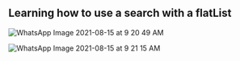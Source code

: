 ## Learning how to use a search with a flatList

![WhatsApp Image 2021-08-15 at 9 20 49 AM](https://user-images.githubusercontent.com/71141025/129478495-2b456f14-6a62-4038-aee8-c44d2cf449a3.jpeg) 

![WhatsApp Image 2021-08-15 at 9 21 15 AM](https://user-images.githubusercontent.com/71141025/129478477-8884d20a-e9e7-4b3e-bf8d-4859c455fe44.jpeg)

